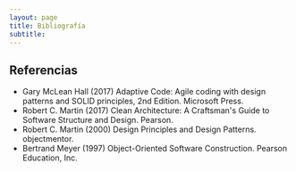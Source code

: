 ```yaml
---
layout: page
title: Bibliografía
subtitle: 
---
```


## Referencias

- Gary McLean Hall (2017) Adaptive Code: Agile coding with design patterns and SOLID principles, 2nd Edition. Microsoft Press.
- Robert C. Martin (2017) Clean Architecture: A Craftsman's Guide to Software Structure and Design. Pearson.
- Robert C. Martin (2000) Design Principles and Design Patterns. objectmentor.
- Bertrand Meyer (1997) Object-Oriented Software Construction. Pearson Education, Inc.

